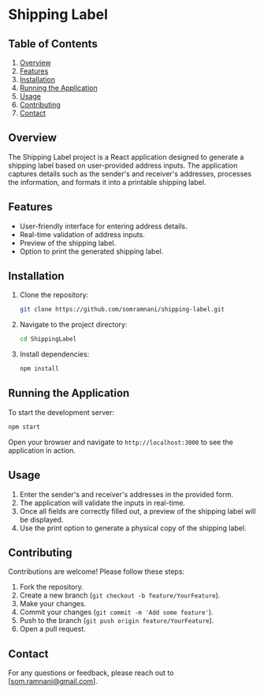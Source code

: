 # Shipping Label

## Table of Contents

1. [Overview](#overview)
2. [Features](#features)
3. [Installation](#installation)
4. [Running the Application](#running-the-application)
5. [Usage](#usage)
6. [Contributing](#contributing)
7. [Contact](#contact)

## Overview

The Shipping Label project is a React application designed to generate a shipping label based on user-provided address inputs. The application captures details such as the sender's and receiver's addresses, processes the information, and formats it into a printable shipping label.

## Features

- User-friendly interface for entering address details.
- Real-time validation of address inputs.
- Preview of the shipping label.
- Option to print the generated shipping label.

## Installation

1. Clone the repository:

   ```sh
   git clone https://github.com/somramnani/shipping-label.git
   ```

2. Navigate to the project directory:

   ```sh
   cd ShippingLabel
   ```

3. Install dependencies:
   ```sh
   npm install
   ```

## Running the Application

To start the development server:

```sh
npm start
```

Open your browser and navigate to `http://localhost:3000` to see the application in action.

## Usage

1. Enter the sender's and receiver's addresses in the provided form.
2. The application will validate the inputs in real-time.
3. Once all fields are correctly filled out, a preview of the shipping label will be displayed.
4. Use the print option to generate a physical copy of the shipping label.

## Contributing

Contributions are welcome! Please follow these steps:

1. Fork the repository.
2. Create a new branch (`git checkout -b feature/YourFeature`).
3. Make your changes.
4. Commit your changes (`git commit -m 'Add some feature'`).
5. Push to the branch (`git push origin feature/YourFeature`).
6. Open a pull request.

## Contact

For any questions or feedback, please reach out to [som.ramnani@gmail.com].
